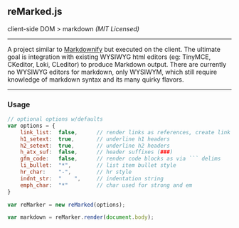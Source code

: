 reMarked.js
-----------
client-side DOM > markdown _(MIT Licensed)_

---
A project similar to [Markdownify](http://milianw.de/projects/markdownify/) but executed on the client. The ultimate goal is integration with existing WYSIWYG html editors (eg: TinyMCE, CKeditor, Loki, CLeditor) to produce Markdown output. There are currently no WYSIWYG editors for markdown, only WYSIWYM, which still require knowledge of markdown syntax and its many quirky flavors.

---
### Usage

``` js
// optional options w/defaults
var options = {
    link_list:	false,		// render links as references, create link list as appendix
    h1_setext:	true,		// underline h1 headers
    h2_setext:	true,		// underline h2 headers
    h_atx_suf:	false,		// header suffixes (###)
    gfm_code:	false,		// render code blocks as via ``` delims
    li_bullet:	"*",		// list item bullet style
    hr_char:	"-",		// hr style
    indnt_str:	"    ",		// indentation string
    emph_char:	"*"			// char used for strong and em
}

var reMarker = new reMarked(options);

var markdown = reMarker.render(document.body);
```